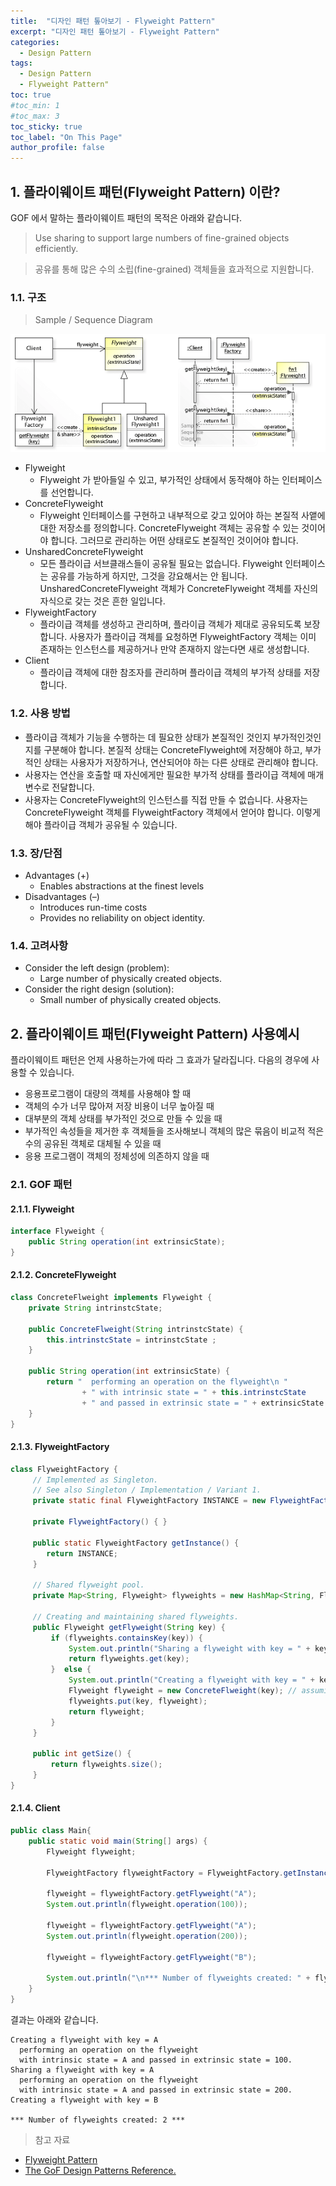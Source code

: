 ```yaml
---
title:  "디자인 패턴 톺아보기 - Flyweight Pattern"
excerpt: "디자인 패턴 톺아보기 - Flyweight Pattern"
categories:
  - Design Pattern
tags:
  - Design Pattern
  - Flyweight Pattern"
toc: true
#toc_min: 1
#toc_max: 3
toc_sticky: true
toc_label: "On This Page"
author_profile: false
---
```


## 1. 플라이웨이트 패턴(Flyweight Pattern) 이란?

GOF 에서 말하는 플라이웨이트 패턴의 목적은 아래와 같습니다.

> Use sharing to support large numbers of fine-grained objects efficiently.

> 공유를 통해 많은 수의 소립(fine-grained) 객체들을 효과적으로 지원합니다.

### 1.1. 구조

> Sample / Sequence Diagram

![image](/assets/images/design_pattern/flyweight_pattern.png)

* Flyweight
    * Flyweight 가 받아들일 수 있고, 부가적인 상태에서 동작해야 하는 인터페이스를 선언합니다.
* ConcreteFlyweight
    * Flyweight 인터페이스를 구현하고 내부적으로 갖고 있어야 하는 본질적 사앹에 대한 저장소를 정의합니다. ConcreteFlyweight 객체는 공유할 수 있는 것이어야 합니다. 그러므로 관리하는 어떤 상태로도 본질적인 것이어야 합니다.
* UnsharedConcreteFlyweight
    * 모든 플라이급 서브클래스들이 공유될 필요는 없습니다. Flyweight 인터페이스는 공유를 가능하게 하지만, 그것을 강요해서는 안 됩니다. UnsharedConcreteFlyweight 객체가 ConcreteFlyweight 객체를 자신의 자식으로 갖는 것은 흔한 일입니다.
* FlyweightFactory
    * 플라이급 객체를 생성하고 관리하며, 플라이급 객체가 제대로 공유되도록 보장합니다. 사용자가 플라이급 객체를 요청하면 FlyweightFactory 객체는 이미 존재하는 인스턴스를 제공하거나 만약 존재하지 않는다면 새로 생성합니다.
* Client
    * 플라이급 객체에 대한 참조자를 관리하며 플라이급 객체의 부가적 상태를 저장합니다.

### 1.2. 사용 방법

* 플라이급 객체가 기능을 수행하는 데 필요한 상태가 본질적인 것인지 부가적인것인지를 구분해야 합니다. 본질적 상태는 ConcreteFlyweight에 저장해야 하고, 부가적인 상태는 사용자가 저장하거나, 연산되어야 하는 다른 상태로 관리해야 합니다.
* 사용자는 연산을 호출할 때 자신에게만 필요한 부가적 상태를 플라이급 객체에 매개변수로 전달합니다.
* 사용자는 ConcreteFlyweight의 인스턴스를 직접 만들 수 없습니다. 사용자는 ConcreteFlyweight 객체를 FlyweightFactory 객체에서 얻어야 합니다. 이렇게 해야 플라이급 객체가 공유될 수 있습니다.

### 1.3. 장/단점

* Advantages (+)
    * Enables abstractions at the finest levels
* Disadvantages (–)
    * Introduces run-time costs
    * Provides no reliability on object identity.

### 1.4. 고려사항

* Consider the left design (problem):
    * Large number of physically created objects.
* Consider the right design (solution):
    * Small number of physically created objects.

## 2. 플라이웨이트 패턴(Flyweight Pattern) 사용예시

플라이웨이트 패턴은 언제 사용하는가에 따라 그 효과가 달라집니다. 다음의 경우에 사용할 수 있습니다.

* 응용프로그램이 대량의 객체를 사용해야 할 때
* 객체의 수가 너무 많아져 저장 비용이 너무 높아질 때
* 대부분의 객체 상태를 부가적인 것으로 만들 수 있을 때
* 부가적인 속성들을 제거한 후 객체들을 조사해보니 객체의 많은 묶음이 비교적 적은 수의 공유된 객체로 대체될 수 있을 때
* 응용 프로그램이 객체의 정체성에 의존하지 않을 때

### 2.1. GOF 패턴

#### 2.1.1. Flyweight

```java
interface Flyweight {
	public String operation(int extrinsicState);
}
```

#### 2.1.2. ConcreteFlyweight

```java
class ConcreteFlweight implements Flyweight {
	private String intrinstcState;
	
	public ConcreteFlweight(String intrinstcState) {
		this.intrinstcState = intrinstcState ;
	}
	
	public String operation(int extrinsicState) {
        return "  performing an operation on the flyweight\n "
        		+ " with intrinsic state = " + this.intrinstcState
        		+ " and passed in extrinsic state = " + extrinsicState + ".";
	}
}
```

#### 2.1.3. FlyweightFactory

```java
class FlyweightFactory { 
	 // Implemented as Singleton.
	 // See also Singleton / Implementation / Variant 1.
	 private static final FlyweightFactory INSTANCE = new FlyweightFactory();
	 
	 private FlyweightFactory() { }
	 
	 public static FlyweightFactory getInstance() { 
		return INSTANCE;
	 }
	 
	 // Shared flyweight pool.
	 private Map<String, Flyweight> flyweights = new HashMap<String, Flyweight>();
	 
	 // Creating and maintaining shared flyweights.
	 public Flyweight getFlyweight(String key) { 
		 if (flyweights.containsKey(key)) { 
			 System.out.println("Sharing a flyweight with key = " + key);
			 return flyweights.get(key);            
		 }  else { 
			 System.out.println("Creating a flyweight with key = " + key);
			 Flyweight flyweight = new ConcreteFlweight(key); // assuming key = intrinsic state
			 flyweights.put(key, flyweight);
			 return flyweight;
		 } 
	 }
	 
	 public int getSize() { 
		 return flyweights.size();
	 } 
} 
```

#### 2.1.4. Client

```java
public class Main{
	public static void main(String[] args) {
		Flyweight flyweight;
		
		FlyweightFactory flyweightFactory = FlyweightFactory.getInstance();
		
		flyweight = flyweightFactory.getFlyweight("A");
		System.out.println(flyweight.operation(100));
		
		flyweight = flyweightFactory.getFlyweight("A");
		System.out.println(flyweight.operation(200));
		
		flyweight = flyweightFactory.getFlyweight("B");
		 
		System.out.println("\n*** Number of flyweights created: " + flyweightFactory.getSize() + " ***");
	}
}
```

결과는 아래와 같습니다.

```
Creating a flyweight with key = A
  performing an operation on the flyweight
  with intrinsic state = A and passed in extrinsic state = 100.
Sharing a flyweight with key = A
  performing an operation on the flyweight
  with intrinsic state = A and passed in extrinsic state = 200.
Creating a flyweight with key = B

*** Number of flyweights created: 2 ***
```

> 참고 자료

* [Flyweight Pattern](https://en.wikipedia.org/wiki/Flyweight_pattern)
* [The GoF Design Patterns Reference.](http://w3sdesign.com/index0100.php)
